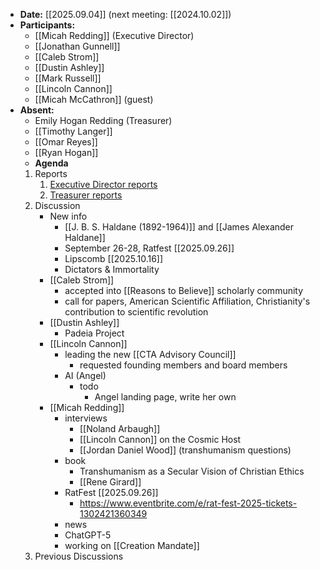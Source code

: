 - **Date:** [[2025.09.04]] (next meeting: [[2024.10.02]])
- **Participants:**
    - [[Micah Redding]] (Executive Director)
    - [[Jonathan Gunnell]]
	- [[Caleb Strom]]
	- [[Dustin Ashley]]
	- [[Mark Russell]]
	- [[Lincoln Cannon]]
	- [[Micah McCathron]] (guest)
- **Absent:**
    - Emily Hogan Redding (Treasurer)
	- [[Timothy Langer]]   
	- [[Omar Reyes]]
	- [[Ryan Hogan]]
   - **Agenda**
    1. Reports
        1. [Executive Director reports](https://www.christiantranshumanism.org/reports/membership)
        2. [Treasurer reports](https://www.christiantranshumanism.org/reports/treasurer)
	2. Discussion 
		- New info
			- [[J. B. S. Haldane (1892-1964)]] and [[James Alexander Haldane]]
			- September 26-28, Ratfest [[2025.09.26]]
			- Lipscomb [[2025.10.16]]
			- Dictators & Immortality
		- [[Caleb Strom]]
			- accepted into [[Reasons to Believe]] scholarly community
			- call for papers, American Scientific Affiliation, Christianity's contribution to scientific revolution
		- [[Dustin Ashley]] 
			- Padeia Project
		- [[Lincoln Cannon]] 
			- leading the new [[CTA Advisory Council]]
				- requested founding members and board members
			- AI (Angel)
				- todo
					- Angel landing page, write her own
		- [[Micah Redding]]
			- interviews
				- [[Noland Arbaugh]]
				- [[Lincoln Cannon]] on the Cosmic Host
				- [[Jordan Daniel Wood]] (transhumanism questions)
			- book
				- Transhumanism as a Secular Vision of Christian Ethics
				- [[Rene Girard]]
			- RatFest [[2025.09.26]]
				- https://www.eventbrite.com/e/rat-fest-2025-tickets-1302421360349
			- news
			- ChatGPT-5
			- working on [[Creation Mandate]]
	3. Previous Discussions
